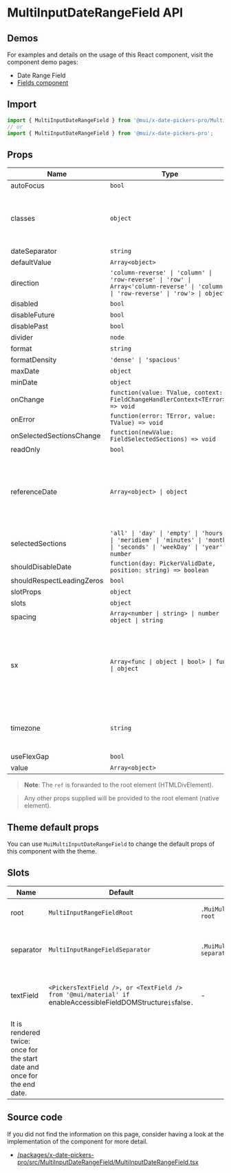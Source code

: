 # MultiInputDateRangeField API

## Demos

For examples and details on the usage of this React component, visit the component demo pages:

- Date Range Field
- [Fields component](/x/react-date-pickers/fields/)

## Import

```jsx
import { MultiInputDateRangeField } from '@mui/x-date-pickers-pro/MultiInputDateRangeField';
// or
import { MultiInputDateRangeField } from '@mui/x-date-pickers-pro';
```

## Props

| Name | Type | Default | Required | Description |
|------|------|---------|----------|-------------|
| autoFocus | `bool` | `false` | No |  |
| classes | `object` | - | No | Override or extend the styles applied to the component. |
| dateSeparator | `string` | `"–"` | No |  |
| defaultValue | `Array<object>` | - | No |  |
| direction | `'column-reverse' \| 'column' \| 'row-reverse' \| 'row' \| Array<'column-reverse' \| 'column' \| 'row-reverse' \| 'row'> \| object` | `'column'` | No |  |
| disabled | `bool` | `false` | No |  |
| disableFuture | `bool` | `false` | No |  |
| disablePast | `bool` | `false` | No |  |
| divider | `node` | - | No |  |
| format | `string` | - | No |  |
| formatDensity | `'dense' \| 'spacious'` | `"dense"` | No |  |
| maxDate | `object` | `2099-12-31` | No |  |
| minDate | `object` | `1900-01-01` | No |  |
| onChange | `function(value: TValue, context: FieldChangeHandlerContext<TError>) => void` | - | No |  |
| onError | `function(error: TError, value: TValue) => void` | - | No |  |
| onSelectedSectionsChange | `function(newValue: FieldSelectedSections) => void` | - | No |  |
| readOnly | `bool` | `false` | No |  |
| referenceDate | `Array<object> \| object` | `The closest valid date using the validation props, except callbacks such as `shouldDisableDate`. Value is rounded to the most granular section used.` | No |  |
| selectedSections | `'all' \| 'day' \| 'empty' \| 'hours' \| 'meridiem' \| 'minutes' \| 'month' \| 'seconds' \| 'weekDay' \| 'year' \| number` | - | No |  |
| shouldDisableDate | `function(day: PickerValidDate, position: string) => boolean` | - | No |  |
| shouldRespectLeadingZeros | `bool` | `false` | No |  |
| slotProps | `object` | `{}` | No |  |
| slots | `object` | `{}` | No |  |
| spacing | `Array<number \| string> \| number \| object \| string` | `0` | No |  |
| sx | `Array<func \| object \| bool> \| func \| object` | - | No | The system prop that allows defining system overrides as well as additional CSS styles. |
| timezone | `string` | `The timezone of the `value` or `defaultValue` prop is defined, 'default' otherwise.` | No |  |
| useFlexGap | `bool` | `false` | No |  |
| value | `Array<object>` | - | No |  |

> **Note**: The `ref` is forwarded to the root element (HTMLDivElement).

> Any other props supplied will be provided to the root element (native element).

## Theme default props

You can use `MuiMultiInputDateRangeField` to change the default props of this component with the theme.

## Slots

| Name | Default | Class | Description |
|------|---------|-------|-------------|
| root | `MultiInputRangeFieldRoot` | `.MuiMultiInputDateRangeField-root` | Element rendered at the root. |
| separator | `MultiInputRangeFieldSeparator` | `.MuiMultiInputDateRangeField-separator` | Element rendered between the two inputs. |
| textField | `<PickersTextField />, or <TextField /> from '@mui/material' if `enableAccessibleFieldDOMStructure` is `false`.` | - | Form control with an input to render a date.
It is rendered twice: once for the start date and once for the end date. |

## Source code

If you did not find the information on this page, consider having a look at the implementation of the component for more detail.

- [/packages/x-date-pickers-pro/src/MultiInputDateRangeField/MultiInputDateRangeField.tsx](https://github.com/mui/material-ui/tree/HEAD/packages/x-date-pickers-pro/src/MultiInputDateRangeField/MultiInputDateRangeField.tsx)